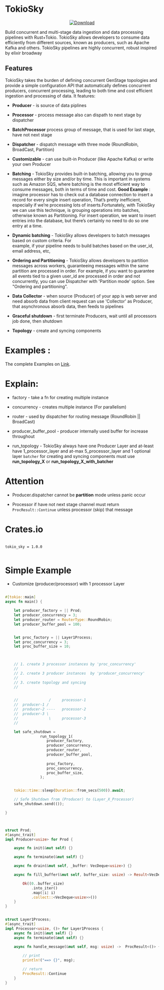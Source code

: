 
# TokioSky

<div align="center">

  <!-- Downloads -->
  <a href="https://crates.io/crates/tokio_sky">
    <img src="https://img.shields.io/crates/d/tokio_sky.svg?style=flat-square"
      alt="Download" />
  </a>
</div>



Build concurrent and multi-stage data ingestion and data processing pipelines with Rust+Tokio. 
TokioSky allows developers to consume data efficiently from different sources, known as producers, 
such as Apache Kafka and others. TokioSky pipelines are highly concurrent, robust
inspired by elixir broadway



## Features

TokioSky takes the burden of defining concurrent GenStage topologies and provide a simple configuration API that automatically defines concurrent producers, concurrent processing, 
leading to both time and cost efficient ingestion and processing of data. It features:

  * **Producer** - is source of data piplines 

  * **Processor** - process message also can dispath to next stage by dispatcher 

  * **BatchProcessor** process group of message, that is used for last stage, have not next stage   

  * **Dispatcher** - dispatch message with three mode (RoundRobin, BroadCast, Partition)

  * **Customizable** - can use built-in Producer (like Apache Kafka) or write your own Producer 

  * **Batching** - TokioSky provides built-in batching, allowing you to group messages 
        either by size and/or by time. This is important in systems such as Amazon SQS, 
        where batching is the most efficient way to consume messages, both in terms of time and cost.
        **Good Example** :  imagine processor has to check out a database connection to insert a record for every single insert operation, That’s pretty inefficient, especially if we’re processing lots of inserts.Fortunately, with TokioSky we can use this technique, is grouping operations into batches, otherwise known as Partitioning. For insert operation, we want to insert entries into the database, but there’s certainly no need to do so one entry at a time.
  
  * **Dynamic batching** - TokioSky allows developers to batch messages based on custom criteria. For    
        example, if your pipeline needs to build batches based on the user_id, email address, etc, 

  * **Ordering and Partitioning**  - TokioSky allows developers to partition messages across workers, 
        guaranteeing messages within the same partition are processed in order. For example, if you want to guarantee all events tied to a given user_id are processed in order and not concurrently, you can use Dispatcher with  'Partition mode' option. See "Ordering and partitioning".

  * **Data Collector** - when source (Producer) of your app is web server and
        need absorb data from client request can use 'Collector' as Producer, 
        that asynchronous absorb data, then feeds to pipelines 

  * **Graceful shutdown** - first terminate Producers, wait until all processors job done, then shutdown
  
  * **Topology** - create and syncing components



# Examples :

The complete Examples on [Link](https://github.com/Rustixir/tokio_sky/tree/main/example).


# Explain: 

  * factory - take a fn for creating multiple instance
  
  * concurrency - creates multiple instance (For parallelism)  

  * router - used by dispatcher for routing message (RoundRobin || BroadCast)

  * producer_buffer_pool - producer internally used buffer for increase throughout

  * run_topology - TokioSky always have one Producer Layer
        and at-least have 1_processor_layer and at-max 5_processor_layer
        and 1 optional layer `batcher` for creating and syncing components must use 
        **run_topology_X** or **run_topology_X_with_batcher** 


# Attention
  
  * Producer.dispatcher cannot be **partition** mode unless panic occur
  
  * Processor if have not next stage channel must return `ProcResult::Continue` unless 
        processor (skip) that message  



# Crates.io
```

tokio_sky = 1.0.0


```



# Simple Example 

*   Customize (producer/processor) with 1 processor Layer

```rust

#[tokio::main]
async fn main() {

    let producer_factory = || Prod;
    let producer_concurrency = 3;
    let producer_router = RouterType::RoundRobin;
    let producer_buffer_pool = 100;


    let proc_factory = || Layer1Process;
    let proc_concurrency = 3;
    let proc_buffer_size = 10;

    

    // 1. create 3 processor instances by 'proc_concurrency'
    //
    // 2. create 3 producer instances  by 'producer_concurrency'
    // 
    // 3. create topology and syncing
    //  


    //              /     processor-1 
    //  producer-1 /
    //  producer-2 ----   processor-2
    //  producer-3 \
    //              \     processor-3
    //               

    let safe_shutdown = 
                run_topology_1(
                   producer_factory,
                   producer_concurrency,
                   producer_router,
                   producer_buffer_pool,
                
                   proc_factory,
                   proc_concurrency,
                   proc_buffer_size,
                );


    tokio::time::sleep(Duration::from_secs(500)).await;

    // Safe Shutdown from (Producer) to (Layer_X_Processor)
    safe_shutdown.send(());

}



struct Prod;
#[async_trait]
impl Producer<usize> for Prod {

    async fn init(&mut self) {}

    async fn terminate(&mut self) {}

    async fn drain(&mut self, _buffer: VecDeque<usize>) {}

    async fn fill_buffer(&mut self, buffer_size: usize) -> Result<VecDeque<usize>, Terminate> {

        Ok((0..buffer_size)
            .into_iter()
            .map(|i| i)
            .collect::<VecDeque<usize>>())
    }
} 


struct Layer1Process;
#[async_trait]
impl Processor<usize, ()> for Layer1Process {
    async fn init(&mut self) {}
    async fn terminate(&mut self) {}

    async fn handle_message(&mut self, msg: usize) ->  ProcResult<()> {
        
        // print
        println!("==> {}", msg);

        // return
        ProcResult::Continue
    } 
}



```